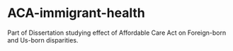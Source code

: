 # ACA-immigrant-health
Part of Dissertation studying effect of Affordable Care Act on Foreign-born and Us-born disparities.
